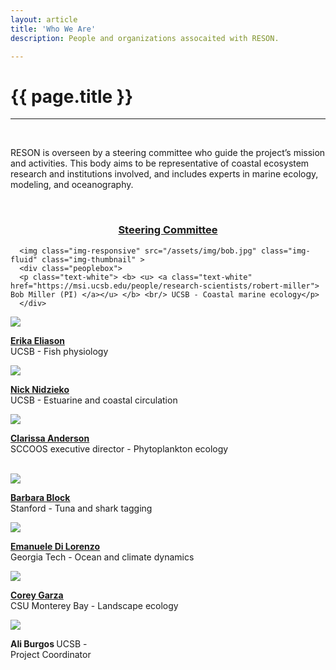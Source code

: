 ```yaml
---
layout: article
title: 'Who We Are'
description: People and organizations assocaited with RESON.

---
```


<h1>{{ page.title }} </h1>
<hr/>
<br/>
<p> RESON is overseen by a steering committee who guide the project’s mission and activities. This body aims to be representative of coastal ecosystem research and institutions involved, and includes experts in marine ecology, modeling, and oceanography. </p>

<br/>
<h3 style="text-align:center"> <u> Steering Committee </u></h3>


<!-- how to set cols: pages can vary the col widths; for full-width total should = 12. 
	     col-md scales up (med to large desktops), and automatically stacks on phones and tablets (within the row). -->

<!--div class="container-fluid"-->
<div class="row">

<div class="col-md-3">

      <img class="img-responsive" src="/assets/img/bob.jpg" class="img-fluid" class="img-thumbnail" > 
      <div class="peoplebox">
      <p class="text-white"> <b> <u> <a class="text-white" href="https://msi.ucsb.edu/people/research-scientists/robert-miller"> Bob Miller (PI) </a></u> </b> <br/> UCSB - Coastal marine ecology</p> 
      </div>
 </div>
      
<div class="col-md-3">
      <img class="img-responsive" src="/assets/img/erika.jpg" class="img-fluid" class="img-thumbnail">
      <div class="peoplebox">
      <p class="text-white"> <b><u>  <a class="text-white" href="https://www.eemb.ucsb.edu/people/faculty/eliason"> Erika Eliason </a></u> </b> <br/> UCSB - Fish physiology </p> 
      </div>
 </div>     
      
      
      
<div class="col-md-3">
      <img class="img-responsive" src="/assets/img/Nick.jpg" class="img-fluid" class="img-thumbnail">
      <div class="peoplebox">
      <p class="text-white"> <b> <u> <a class="text-white" href="https://msi.ucsb.edu/people/faculty/nick-nidzieko"> Nick Nidzieko </a></u> </b> <br/> UCSB - Estuarine and coastal circulation  </p> 
      </div>
 </div>     


<div class="col-md-3">
      <img class="img-responsive" src="/assets/img/Clarissa.jpg" class="img-fluid" class="img-thumbnail">
      <div class="peoplebox">
      <p class="text-white"> <b> <u> <a class="text-white" href="https://cra002.scrippsprofiles.ucsd.edu/"> Clarissa Anderson </a></u> </b> <br/> SCCOOS executive director - Phytoplankton ecology </p> 
      </div>
 </div>     

</div>

<br/>

<div class="row">


<div class="col-md-3">
      <img class="img-responsive" src="/assets/img/block.jpeg" class="img-fluid" class="img-thumbnail">
      <div class="peoplebox">
      <p class="text-white"> <b> <u>  <a class="text-white" href="https://www.stanfordblocklab.org/"> Barbara Block </a> </u></b> <br/> Stanford -  Tuna and shark tagging  </p> 
      </div>
 </div>     


<div class="col-md-3">
      <img class="img-responsive" src="/assets/img/manu.jpg" class="img-fluid" class="img-thumbnail">
      <div class="peoplebox">
      <p class="text-white"> <b> <u> <a class="text-white" href="https://eas.gatech.edu/people/di-lorenzo-dr-emanuele">  Emanuele Di Lorenzo </a></u> </b> <br/> Georgia Tech - Ocean and climate dynamics  </p> 
      </div>
 </div>     
 
 <div class="col-md-3">
      <img class="img-responsive" src="/assets/img/corey.jpg" class="img-fluid" class="img-thumbnail">
      <div class="peoplebox">
      <p class="text-white"> <b><u>  <a class="text-white" href="https://csumb.edu/directory/person/cogarza">  Corey Garza </a></u> </b> <br/> CSU Monterey Bay - Landscape ecology  </p> 
      </div>
 </div>     
 
 <div class="col-md-3">
      <img class="img-responsive" src="/assets/img/A_Burgos.jpg" class="img-fluid" class="img-thumbnail">
      <div class="peoplebox">
      <p class="text-white"> <b> Ali Burgos </b> UCSB - <br/> Project Coordinator  </p> 
      </div>
 </div>     

</div>

